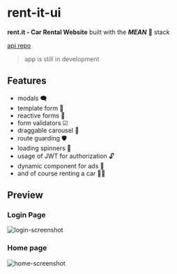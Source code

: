 # rent-it-ui

**rent.it - Car Rental Website** built with the ***MEAN*** 😤 stack

[api repo](https://github.com/Hornflakes/rent-it-api) 

> app is still in development

## Features

- modals 🗨
- template form 📄
- reactive forms 📜
- form validators ☑
- draggable carousel 🎠
- route guarding 🛡 
- loading spinners 🔁
- usage of JWT for authorization 🔓
- dynamic component for ads 📣
- and of course renting a car 🚗💨

## Preview


### Login Page


![login-screenshot](https://i.imgur.com/hsEknC9.png)


### Home page


![home-screenshot](https://i.imgur.com/WJEd8e8.png)

